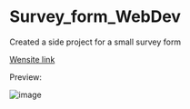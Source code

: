 # Survey_form_WebDev
<p>Created a side project for a small survey form</p>
<a href='https://wcarl12.github.io/Survey_Form_WebDev/'>Wensite link</a>

<br>
<p>Preview:</p>

![image](https://github.com/WCARL12/survey_form_WebDev/assets/139624156/aad01254-09e8-41ce-b859-b5a59e715281)
